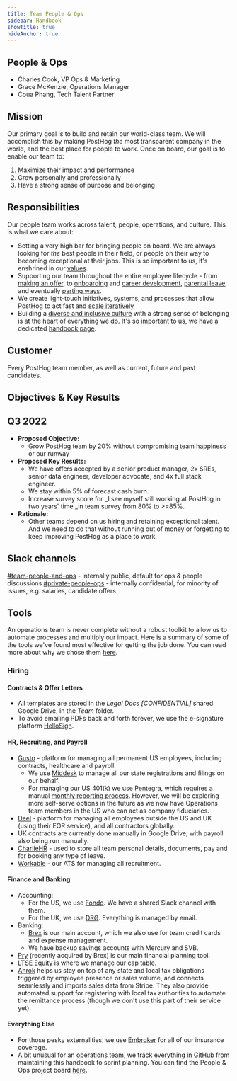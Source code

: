 ```yaml
---
title: Team People & Ops
sidebar: Handbook
showTitle: true
hideAnchor: true
---
```


## People & Ops

- Charles Cook, VP Ops & Marketing
- Grace McKenzie, Operations Manager
- Coua Phang, Tech Talent Partner

## Mission

Our primary goal is to build and retain our world-class team. We will accomplish this by making PostHog _the_ most transparent company in the world, and the best place for people to work. Once on board, our goal is to enable our team to: 

1. Maximize their impact and performance
2. Grow personally and professionally
3. Have a strong sense of purpose and belonging

## Responsibilities

Our people team works across talent, people, operations, and culture. This is what we care about:

- Setting a very high bar for bringing people on board. We are always looking for _the_ best people in their field, or people on their way to becoming exceptional at their jobs. This is so important to us, it's enshrined in our [values](https://posthog.com/handbook/company/values#talent-compounds).
- Supporting our team throughout the entire employee lifecycle - from [making an offer](https://posthog.com/handbook/people/compensation), to [onboarding](https://posthog.com/handbook/people/onboarding) and [career development](https://posthog.com/handbook/people/feedback), [parental leave](https://posthog.com/handbook/people/time-off), and eventually [parting ways](https://posthog.com/handbook/people/compensation). 
- We create light-touch initiatives, systems, and processes that allow PostHog to act fast and [scale iteratively](/handbook/company/culture#iteration) 
- Building a [diverse and inclusive culture](/handbook/company/diversity) with a strong sense of belonging is at the heart of everything we do. It's so important to us, we have a dedicated [handbook page](https://posthog.com/handbook/company/diversity).

## Customer

Every PostHog team member, as well as current, future and past candidates. 

## Objectives & Key Results

## Q3 2022 

* **Proposed Objective:**
    * Grow PostHog team by 20% without compromising team happiness or our runway
* **Proposed Key Results:**
    * We have offers accepted by a senior product manager, 2x SREs, senior data engineer, developer advocate, and 4x full stack engineer.
    * We stay within 5% of forecast cash burn. 
    * Increase survey score for _I see myself still working at PostHog in two years' time _in team survey from 80% to >=85%. 
* **Rationale:**
    * Other teams depend on us hiring and retaining exceptional talent. And we need to do that without running out of money or forgetting to keep improving PostHog as a place to work. 

## Slack channels

[#team-people-and-ops](https://posthog.slack.com/messages/team-people-and-ops) - internally public, default for ops & people discussions
[#private-people-ops](https://posthog.slack.com/messages/private-people-ops) - internally confidential, for minority of issues, e.g. salaries, candidate offers

## Tools

An operations team is never complete without a robust toolkit to allow us to automate processes and multiply our impact. Here is a summary of some of the tools we've found most effective for getting the job done. You can read more about why we chose them [here](https://posthog.com/blog/startup-ops-toolkit).

### Hiring

#### **Contracts & Offer Letters**

- All templates are stored in the _Legal Docs [CONFIDENTIAL]_ shared Google Drive, in the _Team_ folder. 
- To avoid emailing PDFs back and forth forever, we use the e-signature platform [HelloSign](https://hellosign.com/).

#### **HR, Recruiting, and Payroll**

- [Gusto](https://www.gusto.com/) - platform for managing all permanent US employees, including contracts, healthcare and payroll. 
  - We use [Middesk](https://www.middesk.com/) to manage all our state registrations and filings on our behalf. 
  - For managing our US 401(k) we use [Pentegra](https://www.pentegra.com/), which requires a manual [monthly reporting process](https://docs.google.com/document/d/1hgCDpI280xbor75LyGUFmwjr_AVx3n-F57Iz_-YhNaA/edit?usp=sharing). However, we will be exploring more self-serve options in the future as we now have Operations team members in the US who can act as company fiduciaries.
- [Deel](https://www.letsdeel.com/) - platform for managing all employees outside the US and UK (using their EOR service), and all contractors globally. 
- UK contracts are currently done manually in Google Drive, with payroll also being run manually. 
- [CharlieHR](https://www.charliehr.com/) - used to store all team personal details, documents, pay and for booking any type of leave.
- [Workable](https://www.workable.com) - our ATS for managing all recruitment. 

#### **Finance and Banking**

- Accounting:
  - For the US, we use [Fondo](https://www.tryfondo.com). We have a shared Slack channel with them. 
  - For the UK, we use [DRG](https://www.donaldreid.co.uk/). Everything is managed by email. 
- Banking:
  - [Brex](https://www.brex.com/) is our main account, which we also use for team credit cards and expense management.
  - We have backup savings accounts with Mercury and SVB. 
- [Pry](http://pry.co/) (recently acquired by Brex) is our main financial planning tool. 
- [LTSE Equity](https://equity.ltse.com/) is where we manage our cap table. 
- [Anrok](https://anrok.com/) helps us stay on top of any state and local tax obligations triggered by employee presence or sales volume, and connects seamlessly and imports sales data from Stripe. They also provide automated support for registering with local tax authorities to automate the remittance process (though we don't use this part of their service yet). 

#### **Everything Else**

- For those pesky externalities, we use [Embroker](https://www.embroker.com/) for all of our insurance coverage.
- A bit unusual for an operations team, we track everything in [GitHub](https://github.com/) from maintaining this handbook to sprint planning. You can find the People & Ops project board [here](https://github.com/orgs/PostHog/projects/2?fullscreen=true).




